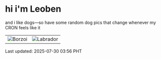 # hi i'm Leoben

and i like dogs—so have some random dog pics that change whenever my CRON feels like it

|  |  |
|--------|----------|
| ![Borzoi](https://random-dog-vercel.vercel.app/api/random-borzoi?v=1753818996) | ![Labrador](https://random-dog-vercel.vercel.app/api/random-labrador?v=1753818996) |

Last updated: 2025-07-30 03:56 PHT
